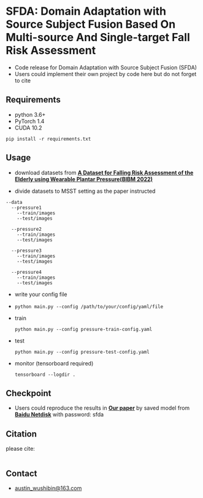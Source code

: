 # SFDA: Domain Adaptation with Source Subject Fusion Based On Multi-source And Single-target Fall Risk Assessment
- Code release for Domain Adaptation with Source Subject Fusion (SFDA)
- Users could implement their own project by code here but do not forget to cite

## Requirements
- python 3.6+
- PyTorch 1.4
- CUDA 10.2

`pip install -r requirements.txt`

## Usage

- download datasets from **[A Dataset for Falling Risk Assessment of the Elderly using Wearable Plantar Pressure(BIBM 2022)](https://doi.org/10.1109/BIBM55620.2022.9995052)** 

- divide datasets to MSST setting as the paper instructed
```
--data
  --pressure1
    --train/images
    --test/images

  --pressure2
    --train/images
    --test/images

  --pressure3
    --train/images
    --test/images

  --pressure4
    --train/images
    --test/images

```
       
- write your config file

- `python main.py --config /path/to/your/config/yaml/file`

- train

  `python main.py --config pressure-train-config.yaml`

- test

  `python main.py --config pressure-test-config.yaml`
  
- monitor (tensorboard required)

  `tensorboard --logdir .`

## Checkpoint
- Users could reproduce the results in **[Our paper](https://doi.org/10.1109/BIBM55620.2022.9995052)** by saved model from **[Baidu Netdisk](https://pan.baidu.com/s/1PIQNwAYq7nLStmo0TVncDA)** with password: sfda
 
 
## Citation
please cite:
```

```

## Contact
- austin_wushibin@163.com
